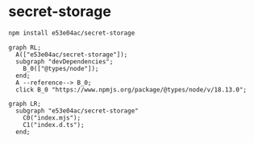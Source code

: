# secret-storage

~~~~~ sh
npm install e53e04ac/secret-storage
~~~~~

~~~~~ mermaid
graph RL;
  A(["e53e04ac/secret-storage"]);
  subgraph "devDependencies";
    B_0(["@types/node"]);
  end;
  A --reference--> B_0;
  click B_0 "https://www.npmjs.org/package/@types/node/v/18.13.0";
~~~~~

~~~~~ mermaid
graph LR;
  subgraph "e53e04ac/secret-storage"
    C0("index.mjs");
    C1("index.d.ts");
  end;
~~~~~
